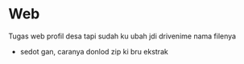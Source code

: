 # Web
Tugas web profil desa tapi sudah ku ubah jdi drivenime nama filenya

- sedot gan, caranya donlod zip ki bru ekstrak
